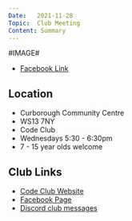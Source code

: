 ```yaml
---
Date:   2021-11-28
Topic:  Club Meeting
Content: Summary
---
```

#IMAGE#



* [Facebook Link](https://www.facebook.com/1481985248595237/posts/4330171377109929/)

## Location

* Curborough Community Centre
* WS13 7NY
* Code Club
* Wednesdays 5:30 - 6:30pm
* 7 - 15 year olds welcome

## Club Links

* [Code Club Website](https://lichfield-code-club.github.io/)
* [Facebook Page](https://www.facebook.com/LichfieldCoders)
* [Discord club messages](https://discord.gg/szz6xGK)
